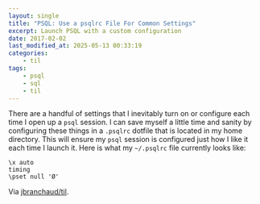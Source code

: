```yaml
---
layout: single
title: "PSQL: Use a psqlrc File For Common Settings"
excerpt: Launch PSQL with a custom configuration
date: 2017-02-02
last_modified_at: 2025-05-13 00:33:19
categories:
    - til
tags:
    - psql
    - sql
    - til
---
```


There are a handful of settings that I inevitably turn on or configure each
time I open up a `psql` session. I can save myself a little time and sanity
by configuring these things in a `.psqlrc` dotfile that is located in my
home directory. This will ensure my `psql` session is configured just how I
like it each time I launch it. Here is what my `~/.psqlrc` file currently
looks like:

```psqlrc
\x auto
timing
\pset null 'Ø'
```

Via [jbranchaud/til](https://github.com/jbranchaud/til).
